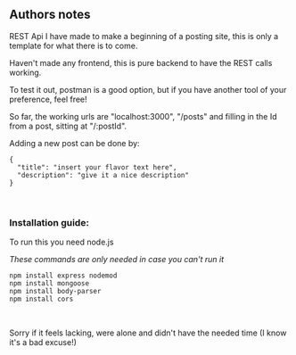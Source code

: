 ## Authors notes
REST Api I have made to make a beginning of a posting site, this is only a template for what there is to come.

Haven't made any frontend, this is pure backend to have the REST calls working.

To test it out, postman is a good option, but if you have another tool of your preference, feel free!

So far, the working urls are "localhost:3000", "/posts" and filling in the Id from a post, sitting at "/:postId".

Adding a new post can be done by:
```
{
  "title": "insert your flavor text here",
  "description": "give it a nice description"
}
```
<br>

### Installation guide:

To run this you need node.js

*These commands are only needed in case you can't run it*
```
npm install express nodemod
npm install mongoose
npm install body-parser
npm install cors
```
<br>

Sorry if it feels lacking, were alone and didn't have the needed time (I know it's a bad excuse!)

